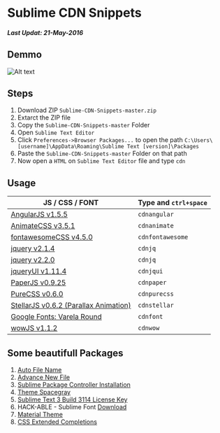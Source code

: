 # Sublime CDN Snippets
##### Last Updat: 21-May-2016

## Demmo

![Alt text](https://n2o0ea-bn1305.files.1drv.com/y3mJEhDCPPzPC-y2kgH1h5u1pX57aTfjR0jvda4jBwSB4vMW5eXD_qmUTX_DVrYMIXWPFfmLJrGsVUtGTAJE3QSoNJ0kYI-pH7Worat5OX8S_0ixsGtirTAhiAvJhevXX8QOu1Rka1Hxz1QUs-JeqGaBMraGnDLhc3_TS5FyOzOgHE/6f5b24ed81548374d5d72376d8cf69b7.gif?psid=1)

## Steps
1. Download ZIP `Sublime-CDN-Snippets-master.zip`
2. Extarct the ZIP file
3. Copy the `Sublime-CDN-Snippets-master` Folder
4. Open `Sublime Text Editor`
5. Click `Preferences->Browser Packages...` to open the path `C:\Users\[username]\AppData\Roaming\Sublime Text [version]\Packages`
6. Paste the `Sublime-CDN-Snippets-master` Folder on that path
7. Now open a `HTML` on `Sublime Text Editor` file and type `cdn` 

## Usage

JS / CSS / FONT | Type and `ctrl+space`
----------------| -------
[AngularJS v1.5.5](https://angularjs.org/) | `cdnangular`
[AnimateCSS v3.5.1](https://daneden.github.io/animate.css/) | `cdnanimate`
[fontawesomeCSS v4.5.0](https://fortawesome.github.io/Font-Awesome/) | `cdnfontawesome`
[jquery v2.1.4](https://jquery.com/) | `cdnjq`
[jquery v2.2.0](https://jquery.com/) | `cdnjq`
[jqueryUI v1.11.4](http://jqueryui.com/) | `cdnjqui`
[PaperJS v0.9.25](http://paperjs.org/) | `cdnpaper`
[PureCSS v0.6.0](http://purecss.io/) | `cdnpurecss`
[StellarJS v0.6.2 (Parallax Animation)](http://markdalgleish.com/projects/stellar.js/) | `cdnstellar`
[Google Fonts: Varela Round](https://www.google.com/fonts) | `cdnfont`
[wowJS v1.1.2](http://mynameismatthieu.com/WOW/) | `cdnwow`

## Some beautifull Packages
1. [Auto File Name](https://github.com/BoundInCode/AutoFileName)
2. [Advance New File](https://github.com/skuroda/Sublime-AdvancedNewFile)
3. [Sublime Package Controller Installation](https://packagecontrol.io/installation)
4. [Theme Spacegray](https://github.com/kkga/spacegray)
5. [Sublime Text 3 Build 3114 License Key](https://fatesinger.com/78252)
6. HACK-ABLE - Sublime Font [Download](https://github.com/arnabmunshi/Sublime-CDN-Snippets/blob/master/Hack-v2_020-ttf.zip?raw=true)
7. [Material Theme](https://packagecontrol.io/packages/Material%20Theme)
8. [CSS Extended Completions](https://packagecontrol.io/packages/CSS%20Extended%20Completions)
